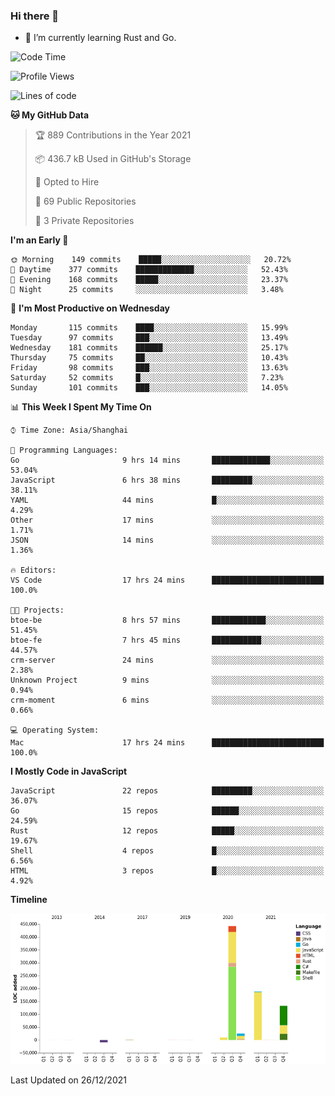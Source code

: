 ### Hi there 👋

- 🌱 I’m currently learning Rust and Go.

<!--START_SECTION:waka-->
![Code Time](http://img.shields.io/badge/Code%20Time-55%20hrs%2017%20mins-blue)

![Profile Views](http://img.shields.io/badge/Profile%20Views-12-blue)

![Lines of code](https://img.shields.io/badge/From%20Hello%20World%20I%27ve%20Written-792%20Thousand%20lines%20of%20code-blue)

**🐱 My GitHub Data** 

> 🏆 889 Contributions in the Year 2021
 > 
> 📦 436.7 kB Used in GitHub's Storage 
 > 
> 💼 Opted to Hire
 > 
> 📜 69 Public Repositories 
 > 
> 🔑 3 Private Repositories  
 > 
**I'm an Early 🐤** 

```text
🌞 Morning    149 commits    █████░░░░░░░░░░░░░░░░░░░░   20.72% 
🌆 Daytime    377 commits    █████████████░░░░░░░░░░░░   52.43% 
🌃 Evening    168 commits    █████░░░░░░░░░░░░░░░░░░░░   23.37% 
🌙 Night      25 commits     ░░░░░░░░░░░░░░░░░░░░░░░░░   3.48%

```
📅 **I'm Most Productive on Wednesday** 

```text
Monday       115 commits    ████░░░░░░░░░░░░░░░░░░░░░   15.99% 
Tuesday      97 commits     ███░░░░░░░░░░░░░░░░░░░░░░   13.49% 
Wednesday    181 commits    ██████░░░░░░░░░░░░░░░░░░░   25.17% 
Thursday     75 commits     ██░░░░░░░░░░░░░░░░░░░░░░░   10.43% 
Friday       98 commits     ███░░░░░░░░░░░░░░░░░░░░░░   13.63% 
Saturday     52 commits     █░░░░░░░░░░░░░░░░░░░░░░░░   7.23% 
Sunday       101 commits    ███░░░░░░░░░░░░░░░░░░░░░░   14.05%

```


📊 **This Week I Spent My Time On** 

```text
⌚︎ Time Zone: Asia/Shanghai

💬 Programming Languages: 
Go                       9 hrs 14 mins       █████████████░░░░░░░░░░░░   53.04% 
JavaScript               6 hrs 38 mins       █████████░░░░░░░░░░░░░░░░   38.11% 
YAML                     44 mins             █░░░░░░░░░░░░░░░░░░░░░░░░   4.29% 
Other                    17 mins             ░░░░░░░░░░░░░░░░░░░░░░░░░   1.71% 
JSON                     14 mins             ░░░░░░░░░░░░░░░░░░░░░░░░░   1.36%

🔥 Editors: 
VS Code                  17 hrs 24 mins      █████████████████████████   100.0%

🐱‍💻 Projects: 
btoe-be                  8 hrs 57 mins       ████████████░░░░░░░░░░░░░   51.45% 
btoe-fe                  7 hrs 45 mins       ███████████░░░░░░░░░░░░░░   44.57% 
crm-server               24 mins             ░░░░░░░░░░░░░░░░░░░░░░░░░   2.38% 
Unknown Project          9 mins              ░░░░░░░░░░░░░░░░░░░░░░░░░   0.94% 
crm-moment               6 mins              ░░░░░░░░░░░░░░░░░░░░░░░░░   0.66%

💻 Operating System: 
Mac                      17 hrs 24 mins      █████████████████████████   100.0%

```

**I Mostly Code in JavaScript** 

```text
JavaScript               22 repos            █████████░░░░░░░░░░░░░░░░   36.07% 
Go                       15 repos            ██████░░░░░░░░░░░░░░░░░░░   24.59% 
Rust                     12 repos            █████░░░░░░░░░░░░░░░░░░░░   19.67% 
Shell                    4 repos             █░░░░░░░░░░░░░░░░░░░░░░░░   6.56% 
HTML                     3 repos             █░░░░░░░░░░░░░░░░░░░░░░░░   4.92%

```


**Timeline**

![Chart not found](https://raw.githubusercontent.com/elton/elton/main/charts/bar_graph.png) 


 Last Updated on 26/12/2021
<!--END_SECTION:waka-->

<!--
**elton/elton** is a ✨ _special_ ✨ repository because its `README.md` (this file) appears on your GitHub profile.

Here are some ideas to get you started:

- 🔭 I’m currently working on ...
- 🌱 I’m currently learning ...
- 👯 I’m looking to collaborate on ...
- 🤔 I’m looking for help with ...
- 💬 Ask me about ...
- 📫 How to reach me: ...
- 😄 Pronouns: ...
- ⚡ Fun fact: ...
-->
